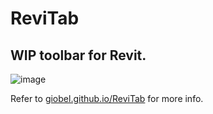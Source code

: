 # ReviTab
## WIP toolbar for Revit. 

![image](https://user-images.githubusercontent.com/27025848/160990246-d376e8cd-b8a3-4b4b-b5c7-de72a09704a3.png)

Refer to [giobel.github.io/ReviTab](https://giobel.github.io/ReviTab/) for more info.
